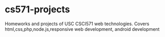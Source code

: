 # cs571-projects
Homeworks and projects of USC CSCI571 web technologies.
Covers html,css,php,node.js,responsive web development, android development 
